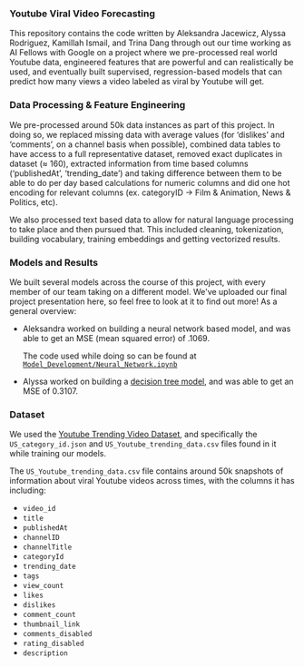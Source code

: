 ### Youtube Viral Video Forecasting 
This repository contains the code written by Aleksandra Jacewicz, Alyssa Rodriguez, Kamillah Ismail, and Trina Dang through out our time working as AI Fellows with Google on a project where we pre-processed real world Youtube data, engineered features that are powerful and can realistically be used, and eventually built supervised, regression-based models that can predict how many views a video labeled as viral by Youtube will get. 


### Data Processing & Feature Engineering
We pre-processed around 50k data instances as part of this project. In doing so, we replaced missing data with average values (for ‘dislikes’ and ‘comments’, on a channel basis when possible), combined data tables to have access to a full representative dataset, removed exact duplicates in dataset (≈ 160), extracted information from time based columns (‘publishedAt’, ‘trending_date’) and taking difference between them to be able to do per day based calculations for numeric columns and did one hot encoding for relevant columns (ex. categoryID -> Film & Animation, News & Politics, etc). 

We also processed text based data to allow for natural language processing to take place and then pursued that. This included cleaning, tokenization, building vocabulary, training embeddings and getting vectorized results.

### Models and Results 
We built several models across the course of this project, with every member of our team taking on a different model. We've uploaded our final project presentation here, so feel free to look at it to find out more! As a general overview:

- Aleksandra worked on building a neural network based model, and was able to get an MSE (mean squared error) of .1069. 

    The code used while doing so can be found at [`Model_Development/Neural_Network.ipynb`](https://github.com/a-jacewicz/google-3e/blob/main/Model_Development/Neural_Network.ipynb)

- Alyssa worked on building a [decision tree model](https://github.com/a-jacewicz/youtube-viral-video-forecasting/blob/main/Model_Development/Decision_Tree.ipynb), and was able to get an MSE of 0.3107.

### Dataset 
We used the [Youtube Trending Video Dataset](https://www.kaggle.com/datasets/rsrishav/youtube-trending-video-dataset/data), and specifically the `US_category_id.json` and `US_Youtube_trending_data.csv` files found in it while training our models. 


The `US_Youtube_trending_data.csv` file contains around 50k snapshots of information about viral Youtube videos across times, with the columns it has including: 
* `video_id`
* `title`
* `publishedAt`
* `channelID`
* `channelTitle`
* `categoryId`
* `trending_date`
* `tags`
* `view_count`
* `likes`
* `dislikes`
* `comment_count`
* `thumbnail_link`
* `comments_disabled`
* `rating_disabled`
* `description`
